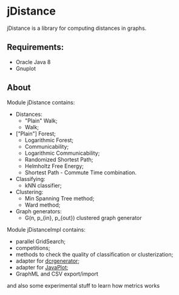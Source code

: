# jDistance
jDistance is a library for computing distances in graphs.

## Requirements:
* Oracle Java 8
* Gnuplot

## About
Module jDistance contains:
* Distances:
  * "Plain" Walk;
  * Walk;
* ["Plain"] Forest;
  * Logarithmic Forest;
  * Communicability;
  * Logarithmic Communicability;
  * Randomized Shortest Path;
  * Helmholtz Free Energy;
  * Shortest Path - Commute Time combination.
* Classifying:
  * kNN classifier;
* Clustering:
  * Min Spanning Tree method;
  * Ward method;
* Graph generators:
  * G(n, p_{in}, p_{out}) clustered graph generator

Module jDistanceImpl contains:
* parallel GridSearch;
* competitions;
* methods to check the quality of classification or clusterization;
* adapter for [dcrgenerator](http://i11www.iti.uni-karlsruhe.de/en/projects/spp1307/dyngen);
* adapter for [JavaPlot](http://javaplot.panayotis.com/);
* GraphML and CSV export/import

and also some experimental stuff to learn how metrics works
